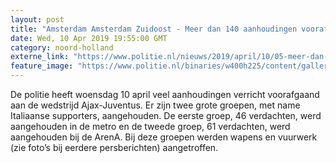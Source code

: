 ```yaml
---
layout: post
title: "Amsterdam Amsterdam Zuidoost - Meer dan 140 aanhoudingen voorafgaand aan Ajax-Juventus"
date: Wed, 10 Apr 2019 19:55:00 GMT
category: noord-holland
externe_link: "https://www.politie.nl/nieuws/2019/april/10/05-meer-dan-140-aanhoudingen-voorafgaand-aan-ajax-juventus.html"
feature_image: "https://www.politie.nl/binaries/w400h225/content/gallery/politie/stock-afbeeldingen/05-amsterdam/straatklinkers-zuidzuide-arena.jpg"
---
```


De politie heeft woensdag 10 april veel aanhoudingen verricht voorafgaand aan de wedstrijd Ajax-Juventus. Er zijn twee grote groepen, met name Italiaanse supporters, aangehouden. De eerste groep, 46 verdachten, werd aangehouden in de metro en de tweede groep, 61 verdachten, werd aangehouden bij de ArenA. Bij deze groepen werden wapens en vuurwerk (zie foto’s bij eerdere persberichten) aangetroffen.
